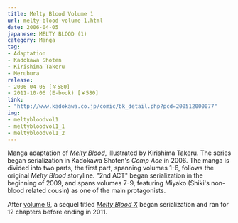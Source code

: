 ```yaml
---
title: Melty Blood Volume 1
url: melty-blood-volume-1.html
date: 2006-04-05
japanese: MELTY BLOOD (1)
category: Manga
tag:
- Adaptation
- Kadokawa Shoten
- Kirishima Takeru
- Merubura
release:
- 2006-04-05 [￥580]
- 2011-10-06 (E-book) [￥580]
link:
- "http://www.kadokawa.co.jp/comic/bk_detail.php?pcd=200512000077"
img:
- meltybloodvol1
- meltybloodvol1_1
- meltybloodvol1_2
---
```


Manga adaptation of [*Melty Blood*](melty-blood.html), illustrated by Kirishima Takeru. The series began serialization in Kadokawa Shoten's *Comp Ace* in 2006. The manga is divided into two parts, the first part, spanning volumes 1-6, follows the original *Melty Blood* storyline. "2nd ACT" began serialization in the beginning of 2009, and spans volumes 7-9, featuring Miyako (Shiki's non-blood related cousin) as one of the main protagonists.

After [volume 9](melty-blood-volume-9.html), a sequel titled [*Melty Blood X*](melty-blood-x-volume-1.html) began serialization and ran for 12 chapters before ending in 2011.